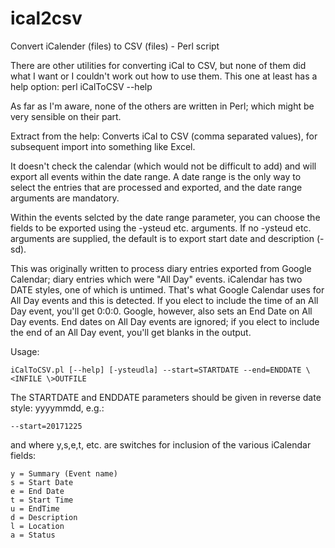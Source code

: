 # ical2csv
Convert iCalender (files) to CSV (files) - Perl script

There are other utilities for converting iCal to CSV, but none of them did what I want or I couldn't work out how to use them. This one at least has a help option: perl iCalToCSV --help

As far as I'm aware, none of the others are written in Perl; which might be very sensible on their part.

Extract from the help:
Converts iCal to CSV (comma separated values), for subsequent import into something like Excel.

It doesn't check the calendar (which would not be difficult to add) and will export all events within the date range. A date range is the only way to select the entries that are processed and exported, and the date range arguments are mandatory.

Within the events selcted by the date range parameter, you can choose the fields to be exported using the -ysteud etc. arguments. If no -ysteud etc. arguments are supplied, the default is to export start date and description (-sd).

This was originally written to process diary entries exported from Google Calendar; diary entries which were "All Day" events. iCalendar has two DATE styles, one of which is untimed. That's what Google Calendar uses for All Day events and this is detected. If you elect to include the time of an All Day event, you'll get 0:0:0. Google, however, also sets an End Date on All Day events. End dates on All Day events are ignored; if you elect to include the end of an All Day event, you'll get blanks in the output.

Usage:

	iCalToCSV.pl [--help] [-ysteudla] --start=STARTDATE --end=ENDDATE \<INFILE \>OUTFILE

The STARTDATE and ENDDATE parameters should be given in reverse date style: yyyymmdd, e.g.:

	--start=20171225

and where y,s,e,t, etc. are switches for inclusion of the various iCalendar fields:

	y = Summary (Event name)
	s = Start Date
	e = End Date
	t = Start Time
	u = EndTime
	d = Description
	l = Location
	a = Status
